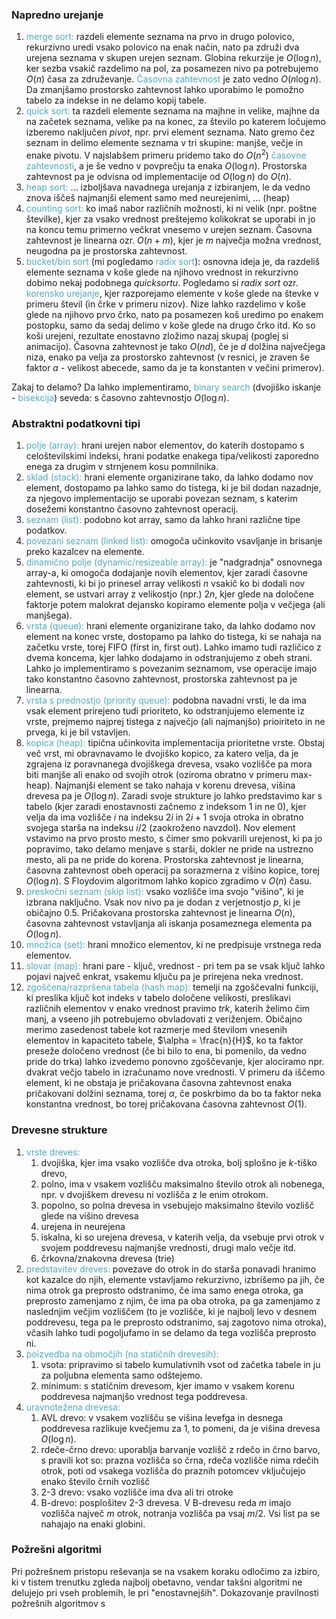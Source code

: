 ### Napredno urejanje

1. <font color="#4bacc6">merge sort: </font>razdeli elemente seznama na prvo in drugo polovico, rekurzivno uredi vsako polovico na enak način, nato pa združi dva urejena seznama v skupen urejen seznam. Globina rekurzije je $O(\log n)$, ker sezba vsakič razdelimo na pol, za posamezen nivo pa potrebujemo $O(n)$ časa za združevanje. <font color="#4bacc6">Časovna zahtevnost</font> je zato vedno $O(n \log n)$. Da zmanjšamo prostorsko zahtevnost lahko uporabimo le pomožno tabelo za indekse in ne delamo kopij tabele.
2. <font color="#4bacc6">quick sort: </font>ta razdeli elemente seznama na majhne in velike, majhne da na začetek seznama, velike pa na konec, za število po katerem ločujemo izberemo naključen $pivot$, npr. prvi element seznama. Nato gremo čez seznam in delimo elemente seznama v tri skupine: manjše, večje in enake pivotu. V najslabšem primeru pridemo tako do $O(n^2)$ <font color="#4bacc6">časovne zahtevnosti</font>, a je še vedno v povprečju ta enaka $O(\log n)$. Prostorska zahtevnost pa je odvisna od implementacije od $O(\log n)$ do $O(n)$.
3. <font color="#4bacc6">heap sort: </font> ... izboljšava navadnega urejanja z izbiranjem, le da vedno znova iščeš najmanjši element samo med neurejenimi, ... (heap)
4. <font color="#4bacc6">counting sort: </font>ko imaš nabor različnih možnosti, ki ni velik (npr. poštne številke), kjer za vsako vrednost preštejemo kolikokrat se uporabi in jo na koncu temu primerno večkrat vnesemo v urejen seznam. Časovna zahtevnost je linearna ozr. $O(n + m)$, kjer je $m$ največja možna vrednost, neugodna pa je prostorska zahtevnost.
5. <font color="#4bacc6">bucket/bin sort</font> (mi pogledamo <font color="#4bacc6">radix sort</font>): osnovna ideja je, da razdeliš elemente seznama v koše glede na njihovo vrednost in rekurzivno dobimo nekaj podobnega $quicksortu$. Pogledamo si $radix \ sort$ ozr. <font color="#4bacc6">korensko urejanje</font>, kjer razporejamo elemente v koše glede na števke v primeru števil (in črke v primeru nizov). Nize lahko razdelimo v koše glede na njihovo prvo črko, nato pa posamezen koš uredimo po enakem postopku, samo da sedaj delimo v koše glede na drugo črko itd. Ko so koši urejeni, rezultate enostavno zložimo nazaj skupaj (poglej si animacijo). Časovna zahtevnost je tako $O(nd)$, če je $d$ dolžina največjega niza, enako pa velja za prostorsko zahtevnost (v resnici, je zraven še faktor $a$ - velikost abecede, samo da je ta konstanten v večini primerov).

Zakaj to delamo? Da lahko implementiramo, <font color="#4bacc6">binary search</font> (dvojiško iskanje - <font color="#4bacc6">bisekcija</font>) seveda: s časovno zahtevnostjo $O(\log n)$. 

### Abstraktni podatkovni tipi

1. <font color="#4bacc6">polje (array): </font>hrani urejen nabor elementov, do katerih dostopamo s celoštevilskimi indeksi, hrani podatke enakega tipa/velikosti zaporedno enega za drugim v strnjenem kosu pomnilnika.
2. <font color="#4bacc6">sklad (stack):</font> hrani elemente organizirane tako, da lahko dodamo nov element, dostopamo pa lahko samo do tistega, ki je bil dodan nazadnje, za njegovo implementacijo se uporabi povezan seznam, s katerim dosežemi konstantno časovno zahtevnost operacij.
3. <font color="#4bacc6">seznam (list):</font> podobno kot array, samo da lahko hrani različne tipe podatkov.
4. <font color="#4bacc6">povezani seznam (linked list):</font> omogoča učinkovito vsavljanje in brisanje preko kazalcev na elemente.
5. <font color="#4bacc6">dinamično polje (dynamic/resizeable array):</font> je "nadgradnja" osnovnega array-a, ki omogoča dodajanje novih elementov, kjer zaradi časovne zahtevnosti, ki bi jo prinesel array velikosti $n$ vsakič ko bi dodali nov element, se ustvari array z velikostjo (npr.) $2n$, kjer glede na določene faktorje potem malokrat dejansko kopiramo elemente polja v večjega (ali manjšega).
6. <font color="#4bacc6">vrsta (queue):</font> hrani elemente organizirane tako, da lahko dodamo nov element na konec vrste, dostopamo pa lahko do tistega, ki se nahaja na začetku vrste, torej FIFO (first in, first out). Lahko imamo tudi različico z dvema koncema, kjer lahko dodajamo in odstranjujemo z obeh strani. Lahko jo implementiramo s povezanim seznamom, vse operacije imajo tako konstantno časovno zahtevnost, prostorska zahtevnost pa je linearna.
7. <font color="#4bacc6">vrsta s prednostjo (priority queue):</font> podobna navadni vrsti, le da ima vsak element prirejeno tudi prioriteto, ko odstranjujemo elemente iz vrste, prejmemo najprej tistega z največjo (ali najmanjšo) prioiriteto in ne prvega, ki je bil vstavljen. 
8. <font color="#4bacc6">kopica (heap):</font> tipična učinkovita implementacija prioritetne vrste. Obstaj več vrst, mi obravnavamo le dvojiško kopico, za katero velja, da je zgrajena iz poravnanega dvojiškega drevesa, vsako vozlišče pa mora biti manjše ali enako od svojih otrok (oziroma obratno v primeru max-heap). Najmanjši element se tako nahaja v korenu drevesa, višina drevesa pa je $O(\log n)$. Zaradi svoje strukture jo lahko predstavimo kar s tabelo (kjer zaradi enostavnosti začnemo z indeksom 1 in ne 0), kjer velja da ima vozlišče $i$ na indeksu $2i$ in $2i+1$ svoja otroka in obratno svojega starša na indeksu $i / 2$ (zaokroženo navzdol). Nov element vstavimo na prvo prosto mesto, s čimer smo pokvarili urejenost, ki pa jo popravimo, tako delamo menjave s starši, dokler ne pride na ustrezno mesto, ali pa ne pride do korena. Prostorska zahtevnost je linearna, časovna zahtevnost obeh operacij pa sorazmerna z višino kopice, torej $O(\log n)$. S Floydovim algoritmom lahko kopico zgradimo v $O(n)$ času.
9. <font color="#4bacc6">preskočni seznam (skip list):</font> vsako vozlišče ima svojo "višino", ki je izbrana naključno. Vsak nov nivo pa je dodan z verjetnostjo $p$, ki je običajno $0.5$. Pričakovana prostorska zahtevnost je linearna $O(n)$, časovna zahtevnost vstavljanja ali iskanja posameznega elementa pa $O(\log n)$. 
10. <font color="#4bacc6">množica (set):</font> hrani množico elementov, ki ne predpisuje vrstnega reda elementov.
11. <font color="#4bacc6">slovar (map):</font> hrani pare - ključ, vrednost - pri tem pa se vsak ključ lahko pojavi največ enkrat, vsakemu ključu pa je prirejena neka vrednost.
12. <font color="#4bacc6">zgoščena/razpršena tabela (hash map):</font> temelji na zgoščevalni funkciji, ki preslika ključ kot indeks v tabelo določene velikosti, preslikavi različnih elementov v enako vrednost pravimo $trk$, katerih želimo čim manj, a vseeno jih potrebujemo obvladovati z veriženjem. Običajno merimo zasedenost tabele kot razmerje med številom vnesenih elementov in kapaciteto tabele, $\alpha = \frac{n}{H}$, ko ta faktor preseže določeno vrednost (če bi bilo to ena, bi pomenilo, da vedno pride do trka) lahko izvedemo ponovno zgoščevanje, kjer alociramo npr. dvakrat večjo tabelo in izračunamo nove vrednosti. V primeru da iščemo element, ki ne obstaja je pričakovana časovna zahtevnost enaka pričakovani dolžini seznama, torej $\alpha$, če poskrbimo da bo ta faktor neka konstantna vrednost, bo torej pričakovana časovna zahtevnost $O(1)$.

### Drevesne strukture

1. <font color="#4bacc6">vrste dreves: </font>
	1. dvojiška, kjer ima vsako vozlišče dva otroka, bolj splošno je $k$-tiško drevo,
	2. polno, ima v vsakem vozlišču maksimalno število otrok ali nobenega, npr. v dvojiškem drevesu ni vozlišča z le enim otrokom.
	3. popolno, so polna drevesa in vsebujejo maksimalno število vozlišč glede na višino drevesa
	4. urejena in neurejena
	5. iskalna, ki so urejena drevesa, v katerih velja, da vsebuje prvi otrok v svojem poddrevesu najmanjše vrednosti, drugi malo večje itd.
	6. črkovna/znakovna drevesa (trie)
2. <font color="#4bacc6">predstavitev dreves:</font> povezave do otrok in do starša ponavadi hranimo kot kazalce do njih, elemente vstavljamo rekurzivno, izbrišemo pa jih, če nima otrok ga preprosto odstranimo, če ima samo enega otroka, ga preprosto zamenjamo z njim, če ima pa oba otroka, pa ga zamenjamo z naslednjim večjim vozliščem (to je vozlišče, ki je najbolj levo v desnem poddrevesu, tega pa le preprosto odstranimo, saj zagotovo nima otroka), včasih lahko tudi pogoljufamo in se delamo da tega vozlišča preprosto ni.
3. <font color="#4bacc6">poizvedba na območjih (na statičnih drevesih):</font>
	1. vsota: pripravimo si tabelo kumulativnih vsot od začetka tabele in ju za poljubna elementa samo odštejemo.
	2. minimum: s statičnim drevesom, kjer imamo v vsakem korenu poddrevesa najmanjšo vrednost tega poddrevesa.
4. <font color="#4bacc6">uravnotežena drevesa:</font>
	1. AVL drevo: v vsakem vozlišču se višina levefga in desnega poddrevesa razlikuje kvečjemu za 1, to pomeni, da je višina drevesa $O(\log n)$. 
	2. rdeče-črno drevo: uporablja barvanje vozlišč z rdečo in črno barvo, s pravili kot so: prazna vozlišča so črna, rdeča vozlišče nima rdečih otrok, poti od vsakega vozlišča do praznih potomcev vključujejo enako število črnih vozlišč
	3. 2-3 drevo: vsako vozlišče ima dva ali tri otroke
	4. B-drevo: posplošitev 2-3 drevesa. V B-drevesu reda $m$ imajo vozlišča največ $m$ otrok, notranja vozlišča pa vsaj $m/2$. Vsi list pa se nahajajo na enaki globini.


### Požrešni algoritmi 

Pri požrešnem pristopu reševanja se na vsakem koraku odločimo za izbiro, ki v tistem trenutku zgleda najbolj obetavno, vendar takšni algoritmi ne delujejo pri vseh problemih, le pri "enostavnejših". Dokazovanje pravilnosti požrešnih algoritmov s 